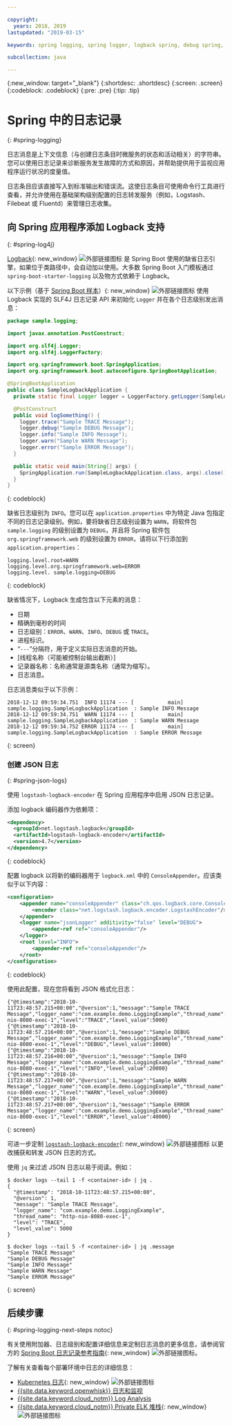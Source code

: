 ```yaml
---

copyright:
  years: 2018, 2019
lastupdated: "2019-03-15"

keywords: spring logging, spring logger, logback spring, debug spring, json log spring, consoleappender spring, spring boot log

subcollection: java

---
```


{:new_window: target="_blank"}
{:shortdesc: .shortdesc}
{:screen: .screen}
{:codeblock: .codeblock}
{:pre: .pre}
{:tip: .tip}

# Spring 中的日志记录
{: #spring-logging}

日志消息是上下文信息（与创建日志条目时微服务的状态和活动相关）的字符串。您可以使用日志记录来诊断服务发生故障的方式和原因，并帮助提供用于监视应用程序运行状况的度量值。

日志条目应该直接写入到标准输出和错误流。这使日志条目可使用命令行工具进行查看，并允许使用在基础架构级别配置的日志转发服务（例如，Logstash、Filebeat 或 Fluentd）来管理日志收集。

## 向 Spring 应用程序添加 Logback 支持
{: #spring-log4j}

[Logback](https://logback.qos.ch/){: new_window} ![外部链接图标](../icons/launch-glyph.svg "外部链接图标") 是 Spring Boot 使用的缺省日志引擎，如果位于类路径中，会自动加以使用。大多数 Spring Boot 入门模板通过 `spring-boot-starter-logging` 以及物方式依赖于 Logback。

以下示例（基于 [Spring Boot 样本](https://github.com/spring-projects/spring-boot/blob/master/spring-boot-samples/spring-boot-sample-logback/src/main/java/sample/logback/SampleLogbackApplication.java)）{: new_window} ![外部链接图标](../icons/launch-glyph.svg "外部链接图标") 使用 Logback 实现的 SLF4J 日志记录 API 来初始化 `Logger` 并在各个日志级别发出消息：

```java
package sample.logging;

import javax.annotation.PostConstruct;

import org.slf4j.Logger;
import org.slf4j.LoggerFactory;

import org.springframework.boot.SpringApplication;
import org.springframework.boot.autoconfigure.SpringBootApplication;

@SpringBootApplication
public class SampleLogbackApplication {
  private static final Logger logger = LoggerFactory.getLogger(SampleLogbackApplication.class);

  @PostConstruct
  public void logSomething() {
    logger.trace("Sample TRACE Message");
    logger.debug("Sample DEBUG Message");
    logger.info("Sample INFO Message");
    logger.warn("Sample WARN Message");
    logger.error("Sample ERROR Message");
  }

  public static void main(String[] args) {
    SpringApplication.run(SampleLogbackApplication.class, args).close();
  }
}
```
{: codeblock}

缺省日志级别为 `INFO`。您可以在 `application.properties` 中为特定 Java 包指定不同的日志记录级别。例如，要将缺省日志级别设置为 `WARN`，将软件包 `sample.logging` 的级别设置为 `DEBUG`，并且将 Spring 软件包 `org.springframework.web` 的级别设置为 `ERROR`，请将以下行添加到 `application.properties`：

```properties
logging.level.root=WARN
logging.level.org.springframework.web=ERROR
logging.level. sample.logging=DEBUG
```
{: codeblock}

缺省情况下，Logback 生成包含以下元素的消息：

- 日期
- 精确到毫秒的时间
- 日志级别：`ERROR`、`WARN`、`INFO`、`DEBUG` 或 `TRACE`。
- 进程标识。
- “`---`”分隔符，用于定义实际日志消息的开始。
- [线程名称（可能被控制台输出截断）]
- 记录器名称：名称通常是源类名称（通常为缩写）。
- 日志消息。

日志消息类似于以下示例：

```
2018-12-12 09:59:34.751  INFO 11174 --- [           main] sample.logging.SampleLogbackApplication  : Sample INFO Message
2018-12-12 09:59:34.751  WARN 11174 --- [           main] sample.logging.SampleLogbackApplication  : Sample WARN Message
2018-12-12 09:59:34.752 ERROR 11174 --- [           main] sample.logging.SampleLogbackApplication  : Sample ERROR Message
```
{: screen}

### 创建 JSON 日志
{: #spring-json-logs}

使用 `logstash-logback-encoder` 在 Spring 应用程序中启用 JSON 日志记录。

添加 logback 编码器作为依赖项：

```xml
<dependency>
  <groupId>net.logstash.logback</groupId>
  <artifactId>logstash-logback-encoder</artifactId>
  <version>4.7</version>
</dependency>
```
{: codeblock}

配置 logback 以将新的编码器用于 `logback.xml` 中的 `ConsoleAppender`。应该类似于以下内容：

```xml
<configuration>
    <appender name="consoleAppender" class="ch.qos.logback.core.ConsoleAppender">
        <encoder class="net.logstash.logback.encoder.LogstashEncoder"/>
    </appender>
    <logger name="jsonLogger" additivity="false" level="DEBUG">
        <appender-ref ref="consoleAppender"/>
    </logger>
    <root level="INFO">
        <appender-ref ref="consoleAppender"/>
    </root>
</configuration>
```
{: codeblock}

使用此配置，现在您将看到 JSON 格式化日志：

```
{"@timestamp":"2018-10-11T23:48:57.215+00:00","@version":1,"message":"Sample TRACE Message","logger_name":"com.example.demo.LoggingExample","thread_name":"http-nio-8080-exec-1","level":"TRACE","level_value":5000}
{"@timestamp":"2018-10-11T23:48:57.216+00:00","@version":1,"message":"Sample DEBUG Message","logger_name":"com.example.demo.LoggingExample","thread_name":"http-nio-8080-exec-1","level":"DEBUG","level_value":10000}
{"@timestamp":"2018-10-11T23:48:57.216+00:00","@version":1,"message":"Sample INFO Message","logger_name":"com.example.demo.LoggingExample","thread_name":"http-nio-8080-exec-1","level":"INFO","level_value":20000}
{"@timestamp":"2018-10-11T23:48:57.217+00:00","@version":1,"message":"Sample WARN Message","logger_name":"com.example.demo.LoggingExample","thread_name":"http-nio-8080-exec-1","level":"WARN","level_value":30000}
{"@timestamp":"2018-10-11T23:48:57.217+00:00","@version":1,"message":"Sample ERROR Message","logger_name":"com.example.demo.LoggingExample","thread_name":"http-nio-8080-exec-1","level":"ERROR","level_value":40000}
```
{: screen}

可进一步定制 [`logstash-logback-encoder`](https://github.com/logstash/logstash-logback-encoder){: new_window} ![外部链接图标](../icons/launch-glyph.svg "外部链接图标") 以更改捕获和转发 JSON 日志的方式。

使用 `jq` 来过滤 JSON 日志以易于阅读。例如：

```
$ docker logs --tail 1 -f <container-id> | jq .
{
  "@timestamp": "2018-10-11T23:48:57.215+00:00",
  "@version": 1,
  "message": "Sample TRACE Message",
  "logger_name": "com.example.demo.LoggingExample",
  "thread_name": "http-nio-8080-exec-1",
  "level": "TRACE",
  "level_value": 5000
}

$ docker logs --tail 5 -f <container-id> | jq .message
"Sample TRACE Message"
"Sample DEBUG Message"
"Sample INFO Message"
"Sample WARN Message"
"Sample ERROR Message"
```
{: screen}

## 后续步骤
{: #spring-logging-next-steps notoc}

有关使用附加器、日志级别和配置详细信息来定制日志消息的更多信息，请参阅官方的 [Spring Boot 日志记录参考指南](https://docs.spring.io/spring-boot/docs/current/reference/html/howto-logging.html){: new_window} ![外部链接图标](../icons/launch-glyph.svg "外部链接图标")。

了解有关查看每个部署环境中日志的详细信息：

* [Kubernetes 日志](https://kubernetes.io/docs/concepts/cluster-administration/logging/){: new_window} ![外部链接图标](../icons/launch-glyph.svg "外部链接图标")
* [{{site.data.keyword.openwhisk}} 日志和监视](/docs/openwhisk?topic=cloud-functions-openwhisk_logs#openwhisk_logs)
* [{{site.data.keyword.cloud_notm}} Log Analysis](/docs/services/CloudLogAnalysis?topic=cloudloganalysis-log_analysis_ov#log_analysis_ov)
* [{{site.data.keyword.cloud_notm}} Private ELK 堆栈](https://www.ibm.com/support/knowledgecenter/en/SSBS6K_2.1.0.2/manage_metrics/logging_elk.html){: new_window} ![外部链接图标](../icons/launch-glyph.svg "外部链接图标")
